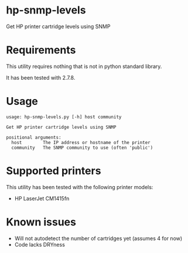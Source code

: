 hp-snmp-levels
==============

Get HP printer cartridge levels using SNMP

# Requirements

This utility requires nothing that is not in python standard library.

It has been tested with 2.7.8.

# Usage

```
usage: hp-snmp-levels.py [-h] host community

Get HP printer cartridge levels using SNMP

positional arguments:
  host        The IP address or hostname of the printer
  community   The SNMP community to use (often 'public')
```

# Supported printers

This utility has been tested with the following printer models:

* HP LaserJet CM1415fn

# Known issues

* Will not autodetect the number of cartridges yet (assumes 4 for now)
* Code lacks DRYness
